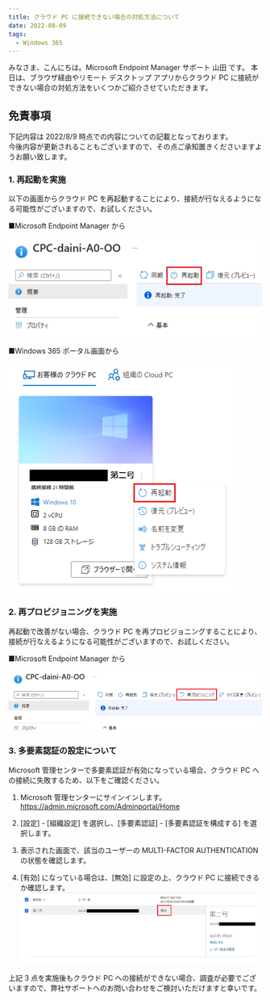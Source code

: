 ```yaml
---
title: クラウド PC に接続できない場合の対処方法について
date: 2022-08-09
tags:
  - Windows 365
---
```


みなさま、こんにちは。Microsoft Endpoint Manager サポート 山田 です。
本日は、ブラウザ経由やリモート デスクトップ アプリからクラウド PC に接続ができない場合の対処方法をいくつかご紹介させていただきます。

## 免責事項 

下記内容は 2022/8/9 時点での内容についての記載となっております。  
今後内容が更新されることもございますので、その点ご承知置きくださいますようお願い致します。  
  
### 1. 再起動を実施  
以下の画面からクラウド PC を再起動することにより、接続が行なえるようになる可能性がございますので、お試しください。  
  
■Microsoft Endpoint Manager から  
  
![](./2022-08-09_01/2022-08-09-14-02-07.png)  
  
■Windows 365 ポータル画面から  
  
![](./2022-08-09_01/2022-08-09-14-27-08.png)  
  
  
### 2. 再プロビジョニングを実施  
再起動で改善がない場合、クラウド PC を再プロビジョニングすることにより、接続が行なえるようになる可能性がございますので、お試しください。  
  
■Microsoft Endpoint Manager から  
  
![](./2022-08-09_01/2022-08-09-15-17-32.png)  
  
### 3. 多要素認証の設定について   
Microsoft 管理センターで多要素認証が有効になっている場合、クラウド PC への接続に失敗するため、以下をご確認ください。  
  
1. Microsoft 管理センターにサインインします。  
https://admin.microsoft.com/Adminportal/Home  
  
2. [設定] - [組織設定] を選択し、[多要素認証] - [多要素認証を構成する] を選択します。  
3. 表示された画面で、該当のユーザーの MULTI-FACTOR AUTHENTICATION の状態を確認します。  
4. [有効] になっている場合は、[無効] に設定の上、クラウド PC に接続できるか確認します。  
![](./2022-08-09_01/2022-08-09-15-36-30.png)  
  
  
上記 3 点を実施後もクラウド PC への接続ができない場合、調査が必要でございますので、弊社サポートへのお問い合わせをご検討いただけますと幸いです。